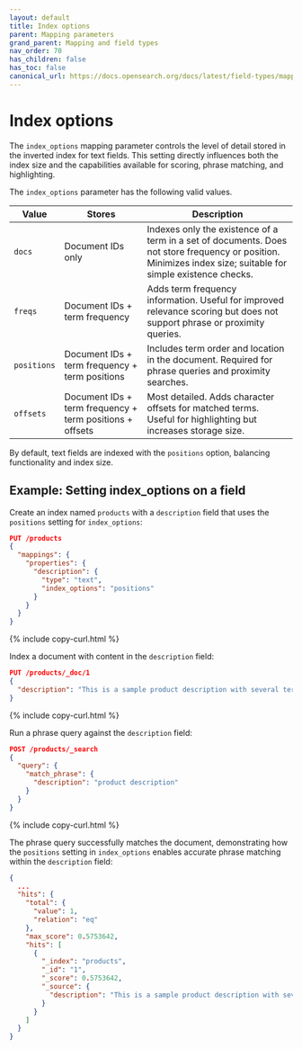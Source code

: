 ```yaml
---
layout: default
title: Index options
parent: Mapping parameters
grand_parent: Mapping and field types
nav_order: 70
has_children: false
has_toc: false
canonical_url: https://docs.opensearch.org/docs/latest/field-types/mapping-parameters/index-options/
---
```


# Index options

The `index_options` mapping parameter controls the level of detail stored in the inverted index for text fields. This setting directly influences both the index size and the capabilities available for scoring, phrase matching, and highlighting.

The `index_options` parameter has the following valid values.

| Value     | Stores                          | Description |
|------------|----------------------------------|-------------|
| `docs`     | Document IDs only               | Indexes only the existence of a term in a set of documents. Does not store frequency or position. Minimizes index size; suitable for simple existence checks. |
| `freqs`    | Document IDs + term frequency   | Adds term frequency information. Useful for improved relevance scoring but does not support phrase or proximity queries. |
| `positions`| Document IDs + term frequency + term positions | Includes term order and location in the document. Required for phrase queries and proximity searches. |
| `offsets`  | Document IDs + term frequency + term positions + offsets | Most detailed. Adds character offsets for matched terms. Useful for highlighting but increases storage size. |

By default, text fields are indexed with the `positions` option, balancing functionality and index size.

## Example: Setting index_options on a field

Create an index named `products` with a `description` field that uses the `positions` setting for `index_options`:

```json
PUT /products
{
  "mappings": {
    "properties": {
      "description": {
        "type": "text",
        "index_options": "positions"
      }
    }
  }
}
```
{% include copy-curl.html %}

Index a document with content in the `description` field:

```json
PUT /products/_doc/1
{
  "description": "This is a sample product description with several terms."
}
```
{% include copy-curl.html %}

Run a phrase query against the `description` field:

```json
POST /products/_search
{
  "query": {
    "match_phrase": {
      "description": "product description"
    }
  }
}
```
{% include copy-curl.html %}

The phrase query successfully matches the document, demonstrating how the `positions` setting in `index_options` enables accurate phrase matching within the `description` field:

```json
{
  ...
  "hits": {
    "total": {
      "value": 1,
      "relation": "eq"
    },
    "max_score": 0.5753642,
    "hits": [
      {
        "_index": "products",
        "_id": "1",
        "_score": 0.5753642,
        "_source": {
          "description": "This is a sample product description with several terms."
        }
      }
    ]
  }
}
```
